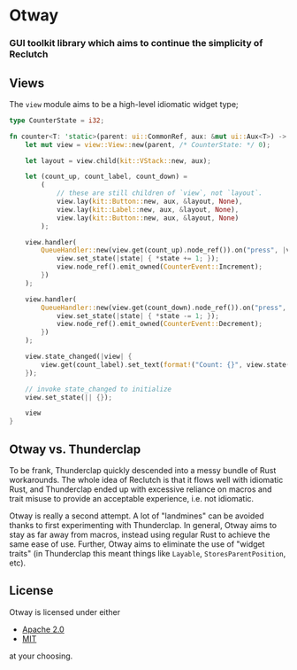 # Otway

### GUI toolkit library which aims to continue the simplicity of Reclutch

## Views

The `view` module aims to be a high-level idiomatic widget type;

```rust
type CounterState = i32;

fn counter<T: 'static>(parent: ui::CommonRef, aux: &mut ui::Aux<T>) -> view::View<T, CounterState, CounterEvent> {
    let mut view = view::View::new(parent, /* CounterState: */ 0);

    let layout = view.child(kit::VStack::new, aux);

    let (count_up, count_label, count_down) =
        (
            // these are still children of `view`, not `layout`.
            view.lay(kit::Button::new, aux, &layout, None),
            view.lay(kit::Label::new, aux, &layout, None),
            view.lay(kit::Button::new, aux, &layout, None)
        );

    view.handler(
        QueueHandler::new(view.get(count_up).node_ref()).on("press", |view, _, _| {
            view.set_state(|state| { *state += 1; });
            view.node_ref().emit_owned(CounterEvent::Increment);
        })
    );

    view.handler(
        QueueHandler::new(view.get(count_down).node_ref()).on("press", |view, _, _| {
            view.set_state(|state| { *state -= 1; });
            view.node_ref().emit_owned(CounterEvent::Decrement);
        })
    );

    view.state_changed(|view| {
        view.get(count_label).set_text(format!("Count: {}", view.state().count));
    });

    // invoke state_changed to initialize
    view.set_state(|| {});

    view
}
```

## Otway vs. Thunderclap

To be frank, Thunderclap quickly descended into a messy bundle of Rust workarounds. The whole idea of Reclutch is that it flows well with idiomatic Rust, and Thunderclap ended up with excessive reliance on macros and trait misuse to provide an acceptable experience, i.e. not idiomatic.

Otway is really a second attempt. A lot of "landmines" can be avoided thanks to first experimenting with Thunderclap.
In general, Otway aims to stay as far away from macros, instead using regular Rust to achieve the same ease of use. Further, Otway aims to eliminate the use of "widget traits" (in Thunderclap this meant things like `Layable`, `StoresParentPosition`, etc).

## License

Otway is licensed under either

- [Apache 2.0](https://www.apache.org/licenses/LICENSE-2.0)
- [MIT](https://opensource.org/licenses/MIT)

at your choosing.
